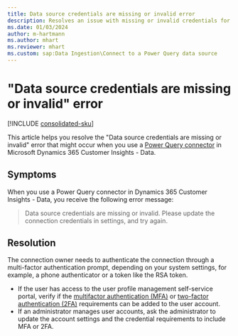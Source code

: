 ```yaml
---
title: Data source credentials are missing or invalid error
description: Resolves an issue with missing or invalid credentials for Power Query connectors in Dynamics 365 Customer Insights - Data.
ms.date: 01/03/2024
author: m-hartmann
ms.author: mhart
ms.reviewer: mhart
ms.custom: sap:Data Ingestion\Connect to a Power Query data source
---
```

# "Data source credentials are missing or invalid" error

[!INCLUDE [consolidated-sku](../../includes/consolidated-sku.md)]

This article helps you resolve the "Data source credentials are missing or invalid" error that might occur when you use a [Power Query connector](/power-query/connectors/) in Microsoft Dynamics 365 Customer Insights - Data.

## Symptoms

When you use a Power Query connector in Dynamics 365 Customer Insights - Data, you receive the following error message:

> Data source credentials are missing or invalid. Please update the connection credentials in settings, and try again.

## Resolution

The connection owner needs to authenticate the connection through a multi-factor authentication prompt, depending on your system settings, for example, a phone authenticator or a token like the RSA token.

- If the user has access to the user profile management self-service portal, verify if the [multifactor authentication (MFA)](https://www.microsoft.com/security/business/identity-access/microsoft-entra-mfa-multi-factor-authentication) or [two-factor authentication (2FA)](https://www.microsoft.com/security/business/security-101/what-is-two-factor-authentication-2fa) requirements can be added to the user account.
- If an administrator manages user accounts, ask the administrator to update the account settings and the credential requirements to include MFA or 2FA.

